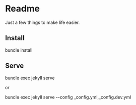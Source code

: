 # Readme

Just a few things to make life easier.

## Install

bundle install

## Serve

bundle exec jekyll serve

or

bundle exec jekyll serve --config _config.yml,_config.dev.yml